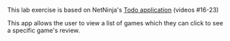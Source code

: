 This lab exercise is based on NetNinja's 
[Todo application](https://www.youtube.com/playlist?list=PL4cUxeGkcC9ixPU-QkScoRBVxtPPzVjrQ) 
(videos #16-23)

This app allows the user to view a list of games which they can click to see a specific game's review. 
